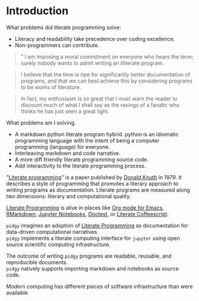 # Introduction

What problems did literate programming solve:

- Literacy and readability take precedence over coding excellence.
- Non-programmers can contribute.

> ” I am imposing a moral commitment on everyone who hears the term; surely
> nobody wants to admit writing an illiterate program.

> I believe that the time is ripe for significantly better documentation of
> programs, and that we can best achieve this by considering programs to be
> works of literature.

> In fact, my enthusiasm is so great that I must warn the reader to discount
> much of what I shall say as the ravings of a fanatic who thinks he has just
> seen a great light.

What problems am I solving.

- A markdown python literate program hybrid. python is an idiomatic programming
  language with the intent of being a computer programming (language) for
  everyone.
- Interleaving markdown and code narrative.
- A more diff friendly literate programming source code.
- Add interactivity to the literate programming process.

<!--The introduction should be written as a stand alone essay.-->

"[Literate programming]" is a paper published by [Donald Knuth] in 1979. It
describes a style of programming that promotes a literary approach to writing
programs as documentation. Literate programs are measured along two dimensions:
literary and computational quality.

[Literate Programming] is alive in places like [Org mode for Emacs],
[RMarkdown], [Jupyter Notebooks], [Doctest], or [Literate Coffeescript].

`pidgy` imagines an adoption of [Literate Programming] as documentation for
data-driven computational narratives.  
`pidgy` implements a literate computing interface for `jupyter` using open
source scientific computing infrastructure.

The outcome of writing `pidgy` programs are readable, reusable, and reproducible
documents.  
`pidgy` natively supports importing markdown and notebooks as source code.

Modern computing has different pieces of software infrastructure than were
available

[literate programming]: #
[donald knuth]: #
[literate coffeescript]: #
[org mode for emacs]: #
[jupyter notebooks]: #
[rmarkdown]: #
[doctest]: #
